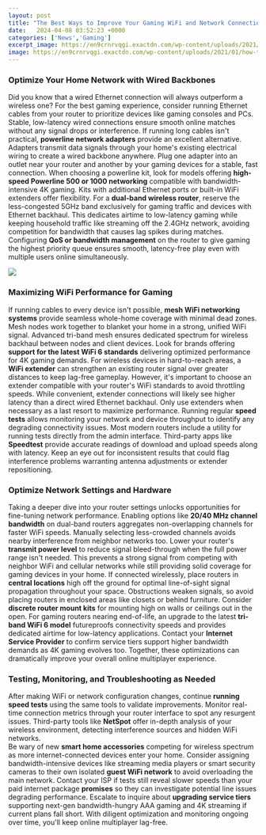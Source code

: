 ```yaml
---
layout: post
title: "The Best Ways to Improve Your Gaming WiFi and Network Connections"
date:   2024-04-08 03:52:23 +0000
categories: ['News','Gaming']
excerpt_image: https://en9crnrvqgi.exactdn.com/wp-content/uploads/2021/01/how-to-make-your-gaming-setup-look-better.jpg
image: https://en9crnrvqgi.exactdn.com/wp-content/uploads/2021/01/how-to-make-your-gaming-setup-look-better.jpg
---
```


### Optimize Your Home Network with Wired Backbones
Did you know that a wired Ethernet connection will always outperform a wireless one? For the best gaming experience, consider running Ethernet cables from your router to prioritize devices like gaming consoles and PCs. Stable, low-latency wired connections ensure smooth online matches without any signal drops or interference. 
If running long cables isn't practical, **powerline network adapters** provide an excellent alternative. Adapters transmit data signals through your home's existing electrical wiring to create a wired backbone anywhere. Plug one adapter into an outlet near your router and another by your gaming devices for a stable, fast connection. When choosing a powerline kit, look for models offering **high-speed Powerline 500 or 1000 networking** compatible with bandwidth-intensive 4K gaming. Kits with additional Ethernet ports or built-in WiFi extenders offer flexibility.
For a **dual-band wireless router**, reserve the less-congested 5GHz band exclusively for gaming traffic and devices with Ethernet backhaul. This dedicates airtime to low-latency gaming while keeping household traffic like streaming off the 2.4GHz network, avoiding competition for bandwidth that causes lag spikes during matches. Configuring **QoS or bandwidth management** on the router to give gaming the highest priority queue ensures smooth, latency-free play even with multiple users online simultaneously.  

![](https://en9crnrvqgi.exactdn.com/wp-content/uploads/2021/01/how-to-make-your-gaming-setup-look-better.jpg)
### Maximizing WiFi Performance for Gaming 
If running cables to every device isn't possible, **mesh WiFi networking systems** provide seamless whole-home coverage with minimal dead zones. Mesh nodes work together to blanket your home in a strong, unified WiFi signal. Advanced tri-band mesh ensures dedicated spectrum for wireless backhaul between nodes and client devices. Look for brands offering **support for the latest WiFi 6 standards** delivering optimized performance for 4K gaming demands.
For wireless devices in hard-to-reach areas, a **WiFi extender** can strengthen an existing router signal over greater distances to keep lag-free gameplay. However, it's important to choose an extender compatible with your router's WiFi standards to avoid throttling speeds. While convenient, extender connections will likely see higher latency than a direct wired Ethernet backhaul. Only use extenders when necessary as a last resort to maximize performance.
Running regular **speed tests** allows monitoring your network and device throughput to identify any degrading connectivity issues. Most modern routers include a utility for running tests directly from the admin interface. Third-party apps like **Speedtest** provide accurate readings of download and upload speeds along with latency. Keep an eye out for inconsistent results that could flag interference problems warranting antenna adjustments or extender repositioning. 
### Optimize Network Settings and Hardware 
Taking a deeper dive into your router settings unlocks opportunities for fine-tuning network performance. Enabling options like **20/40 MHz channel bandwidth** on dual-band routers aggregates non-overlapping channels for faster WiFi speeds. Manually selecting less-crowded channels avoids nearby interference from neighbor networks too. 
Lower your router's **transmit power level** to reduce signal bleed-through when the full power range isn't needed. This prevents a strong signal from competing with neighbor WiFi and cellular networks while still providing solid coverage for gaming devices in your home. 
If connected wirelessly, place routers in **central locations** high off the ground for optimal line-of-sight signal propagation throughout your space. Obstructions weaken signals, so avoid placing routers in enclosed areas like closets or behind furniture. Consider **discrete router mount kits** for mounting high on walls or ceilings out in the open.
For gaming routers nearing end-of-life, an upgrade to the latest **tri-band WiFi 6 model** futureproofs connectivity speeds and provides dedicated airtime for low-latency applications. Contact your **Internet Service Provider** to confirm service tiers support higher bandwidth demands as 4K gaming evolves too. Together, these optimizations can dramatically improve your overall online multiplayer experience.
### Testing, Monitoring, and Troubleshooting as Needed
After making WiFi or network configuration changes, continue **running speed tests** using the same tools to validate improvements. Monitor real-time connection metrics through your router interface to spot any resurgent issues. Third-party tools like **NetSpot** offer in-depth analysis of your wireless environment, detecting interference sources and hidden WiFi networks.  
Be wary of new **smart home accessories** competing for wireless spectrum as more internet-connected devices enter your home. Consider assigning bandwidth-intensive devices like streaming media players or smart security cameras to their own isolated **guest WiFi network** to avoid overloading the main network. 
Contact your ISP if tests still reveal slower speeds than your paid internet package **promises** so they can investigate potential line issues degrading performance. Escalate to inquire about **upgrading service tiers** supporting next-gen bandwidth-hungry AAA gaming and 4K streaming if current plans fall short. With diligent optimization and monitoring ongoing over time, you'll keep online multiplayer lag-free.